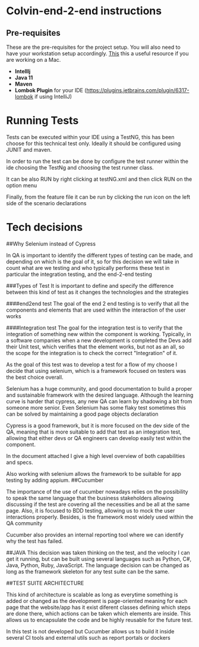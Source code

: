 # Colvin-end-2-end instructions

## Pre-requisites

These are the pre-requisites for the project setup. You will also need to have your workstation setup accordingly. [This](https://confluence.bskyb.com/pages/viewpage.action?spaceKey=UASG&title=Workstation+Setup) this a useful resource if you are working on a Mac.
- **IntellIj** 
- **Java 11** 
- **Maven**  
- **Lombok Plugin** for your IDE (https://plugins.jetbrains.com/plugin/6317-lombok if using IntelliJ)

# Running Tests
Tests can be executed within your IDE using a TestNG, this has been choose for this technical test only.
Ideally it should be configured using JUNIT and maven.

In order to run the test can be done by configure the test runner within the ide choosing the TestNg
and choosing the test runner class.

It can be also RUN by right clicking at testNG.xml and then click RUN on the option menu

Finally, from the feature file it can be run by clicking the run icon on the left side of the scenario declarations
 
# Tech decisions

##Why Selenium instead of Cypress

In QA is important to identify the different types of testing can be made, and depending on which is the goal of it, so for this decision
we will take in count what are we testing and who typically performs these test in particular the integration testing, and the end-2-end testing

###Types of Test
It is important to define and specify the difference between this kind of test as it changes the technologies and the strategies

####end2end test
The goal of the end 2 end testing is to verify that all the components and elements that are used
within the interaction of the user works

####Integration test
The goal for the integration test is to verify that the integration of something new within the component is working.
Typically, in a software companies when a new development is completed the Devs add their Unit test, which verifies that
the element works, but not as an all, so the scope for the integration is to check the correct "Integration" of it.


As the goal of this test was to develop a test for a flow of my choose I decide that using selenium, which is a framework
focused on testers was the best choice overall.

Selenium has a huge community, and good documentation to build a proper and sustainable framework with the desired language.
Although the learning curve is harder that cypress, any new QA can learn by shadowing a bit from someone more senior.
Even Selenium has some flaky test sometimes this can be solved by maintaining a good page objects declaration

Cypress is a good framework, but it is more focused on the dev side of the QA, meaning that is more suitable to add
that test as an integration test, allowing that either devs or QA engineers can develop easily test within the component.

In the document attached I give a high level overview of both capabilities and specs.

Also working with selenium allows the framework to be suitable for app testing by adding appium.
##Cucumber

The importance of the use of cucumber nowadays relies on the possibility to speak the same language that the business
stakeholders allowing discussing if the test are covering all the necessities and be all at the same page.
Also, it is focused to BDD testing, allowing us to mock the user interactions properly. Besides, is the framework most widely used
within the QA community

Cucumber also provides an internal reporting tool where we can identify why the test has failed.

##JAVA
This decision was taken thinking on the test, and the velocity I can get it running, but can be built using several languages 
such as Python, C#, Java, Python, Ruby, JavaScript. The language decision can be changed as long as the framework skeleton for any
test suite can be the same.

##TEST SUITE ARCHITECTURE

This kind of architecture is scalable as long as everytime something is added or changed as the development is page-oriented
meaning for each page that the website/app has it exist diferent classes defining which steps are done there, which actions can be taken
which elements are inside. This allows us to encapsulate the code and be highly reusable for the future test.

In this test is not developed but Cucumber allows us to build it inside several CI tools and external utils such as report portals or dockers